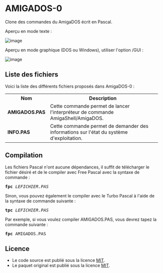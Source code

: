 # AMIGADOS-0
Clone des commandes du AmigaDOS écrit en Pascal.

Aperçu en mode texte :

![image](https://user-images.githubusercontent.com/11842176/160870008-c9f4ee94-e44f-435e-995e-d6e2bb6140d1.png)

Aperçu en mode graphique (DOS ou Windows), utiliser l'option /GUI : 

![image](https://github.com/gladir/AMIGADOS-0/assets/11842176/628a28f7-2380-4f53-852e-1b252ea4685f)


<h2>Liste des fichiers</h2>

Voici la liste des différents fichiers proposés dans AmigaDOS-0 :

<table>
		<tr>
			<th>Nom</th>
			<th>Description</th>	
		</tr>
		<tr>
			<td><b>AMIGADOS.PAS</b></td>
			<td>Cette commande permet de lancer l'interpréteur de commande AmigaShell/AmigaDOS.</td>
		</tr>
	       <tr>
			<td><b>INFO.PAS</b></td>
			<td>Cette commande permet de demander des informations sur l'état du système d'exploitation.</td>
		</tr>
</table>

<h2>Compilation</h2>
	
Les fichiers Pascal n'ont aucune dépendances, il suffit de télécharger le fichier désiré et de le compiler avec Free Pascal avec la syntaxe de commande  :

<pre><b>fpc</b> <i>LEFICHIER.PAS</i></pre>
	
Sinon, vous pouvez également le compiler avec le Turbo Pascal à l'aide de la syntaxe de commande suivante :	

<pre><b>tpc</b> <i>LEFICHIER.PAS</i></pre>
	
Par exemple, si vous voulez compiler AMIGADOS.PAS, vous devrez tapez la commande suivante :

<pre><b>fpc</b> AMIGADOS.PAS</pre>

<h2>Licence</h2>
<ul>
 <li>Le code source est publié sous la licence <a href="https://github.com/gladir/AMIGADOS-0/blob/main/LICENSE">MIT</a>.</li>
 <li>Le paquet original est publié sous la licence <a href="https://github.com/gladir/AMIGADOS-0/blob/main/LICENSE">MIT</a>.</li>
</ul>
